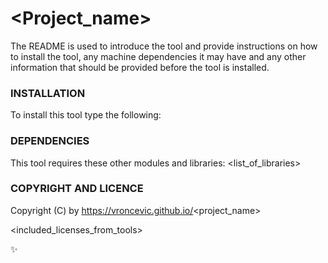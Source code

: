 # <Project_name>

The README is used to introduce the tool and provide instructions on
how to install the tool, any machine dependencies it may have and any
other information that should be provided before the tool is installed.

### INSTALLATION

To install this tool type the following:
<instructions>

### DEPENDENCIES

This tool requires these other modules and libraries:
<list_of_libraries>

### COPYRIGHT AND LICENCE

Copyright (C) <date> by https://vroncevic.github.io/<project_name>

<included_licenses_from_tools>

:sparkles:

